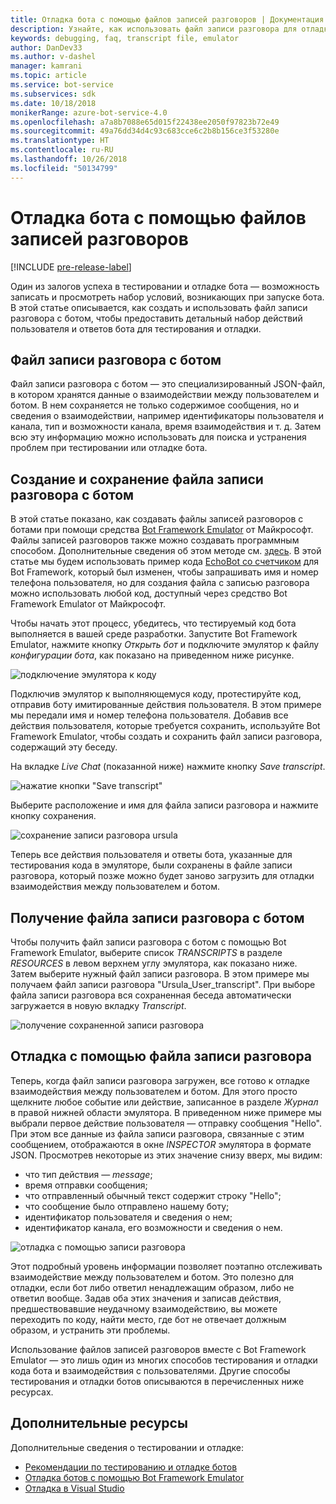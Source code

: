 ```yaml
---
title: Отладка бота с помощью файлов записей разговоров | Документация Майкрософт
description: Узнайте, как использовать файл записи разговора для отладки бота.
keywords: debugging, faq, transcript file, emulator
author: DanDev33
ms.author: v-dashel
manager: kamrani
ms.topic: article
ms.service: bot-service
ms.subservices: sdk
ms.date: 10/18/2018
monikerRange: azure-bot-service-4.0
ms.openlocfilehash: a7a8b7088e65d015f22438ee2050f97823b72e49
ms.sourcegitcommit: 49a76dd34d4c93c683cce6c2b8b156ce3f53280e
ms.translationtype: HT
ms.contentlocale: ru-RU
ms.lasthandoff: 10/26/2018
ms.locfileid: "50134799"
---
```

# <a name="debug-your-bot-using-transcript-files"></a>Отладка бота с помощью файлов записей разговоров
[!INCLUDE [pre-release-label](../includes/pre-release-label.md)]

Один из залогов успеха в тестировании и отладке бота — возможность записать и просмотреть набор условий, возникающих при запуске бота. В этой статье описывается, как создать и использовать файл записи разговора с ботом, чтобы предоставить детальный набор действий пользователя и ответов бота для тестирования и отладки.

## <a name="the-bot-transcript-file"></a>Файл записи разговора с ботом
Файл записи разговора с ботом — это специализированный JSON-файл, в котором хранятся данные о взаимодействии между пользователем и ботом. В нем сохраняется не только содержимое сообщения, но и сведения о взаимодействии, например идентификаторы пользователя и канала, тип и возможности канала, время взаимодействия и т. д. Затем всю эту информацию можно использовать для поиска и устранения проблем при тестировании или отладке бота. 

## <a name="creatingstoring-a-bot-transcript-file"></a>Создание и сохранение файла записи разговора с ботом
В этой статье показано, как создавать файлы записей разговоров с ботами при помощи средства [Bot Framework Emulator](https://github.com/Microsoft/BotFramework-Emulator) от Майкрософт. Файлы записей разговоров также можно создавать программным способом. Дополнительные сведения об этом методе см. [здесь](./bot-builder-howto-v4-storage.md#blob-transcript-storage). В этой статье мы будем использовать пример кода [EchoBot со счетчиком](https://aka.ms/EchoBot-With-Counter) для Bot Framework, который был изменен, чтобы запрашивать имя и номер телефона пользователя, но для создания файла с записью разговора можно использовать любой код, доступный через средство Bot Framework Emulator от Майкрософт.

Чтобы начать этот процесс, убедитесь, что тестируемый код бота выполняется в вашей среде разработки. Запустите Bot Framework Emulator, нажмите кнопку _Открыть бот_ и подключите эмулятор к файлу _конфигурации бота_, как показано на приведенном ниже рисунке.

![подключение эмулятора к коду](./media/emulator_open_bot_configuration.png)

Подключив эмулятор к выполняющемуся коду, протестируйте код, отправив боту имитированные действия пользователя. В этом примере мы передали имя и номер телефона пользователя. Добавив все действия пользователя, которые требуется сохранить, используйте Bot Framework Emulator, чтобы создать и сохранить файл записи разговора, содержащий эту беседу. 

На вкладке _Live Chat_ (показанной ниже) нажмите кнопку _Save transcript_. 

![нажатие кнопки "Save transcript"](./media/emulator_transcript_save.png)

Выберите расположение и имя для файла записи разговора и нажмите кнопку сохранения.

![сохранение записи разговора ursula](./media/emulator_transcript_saveas_ursula.png)

Теперь все действия пользователя и ответы бота, указанные для тестирования кода в эмуляторе, были сохранены в файле записи разговора, который позже можно будет заново загрузить для отладки взаимодействия между пользователем и ботом.

## <a name="retrieving-a-bot-transcript-file"></a>Получение файла записи разговора с ботом
Чтобы получить файл записи разговора с ботом с помощью Bot Framework Emulator, выберите список _TRANSCRIPTS_ в разделе _RESOURCES_ в левом верхнем углу эмулятора, как показано ниже. Затем выберите нужный файл записи разговора. В этом примере мы получаем файл записи разговора "Ursula_User_transcript". При выборе файла записи разговора вся сохраненная беседа автоматически загружается в новую вкладку _Transcript_.

![получение сохраненной записи разговора](./media/emulator_transcript_retrieve.png)

## <a name="debug-using-transcript-file"></a>Отладка с помощью файла записи разговора
Теперь, когда файл записи разговора загружен, все готово к отладке взаимодействия между пользователем и ботом. Для этого просто щелкните любое событие или действие, записанное в разделе _Журнал_ в правой нижней области эмулятора. В приведенном ниже примере мы выбрали первое действие пользователя — отправку сообщения "Hello". При этом все данные из файла записи разговора, связанные с этим сообщением, отображаются в окне _INSPECTOR_ эмулятора в формате JSON. Просмотрев некоторые из этих значение снизу вверх, мы видим:
* что тип действия — _message_;
* время отправки сообщения;
* что отправленный обычный текст содержит строку "Hello";
* что сообщение было отправлено нашему боту;
* идентификатор пользователя и сведения о нем;
* идентификатор канала, его возможности и сведения о нем.

![отладка с помощью записи разговора](./media/emulator_transcript_debug.png)

Этот подробный уровень информации позволяет поэтапно отслеживать взаимодействие между пользователем и ботом. Это полезно для отладки, если бот либо ответил ненадлежащим образом, либо не ответил вообще. Задав оба этих значения и записав действия, предшествовавшие неудачному взаимодействию, вы можете переходить по коду, найти место, где бот не отвечает должным образом, и устранить эти проблемы.

Использование файлов записей разговоров вместе с Bot Framework Emulator — это лишь один из многих способов тестирования и отладки кода бота и взаимодействия с пользователями. Другие способы тестирования и отладки ботов описываются в перечисленных ниже ресурсах.

## <a name="additional-resources"></a>Дополнительные ресурсы
Дополнительные сведения о тестировании и отладке:
* [Рекомендации по тестированию и отладке ботов](./bot-builder-testing-debugging.md)
* [Отладка ботов с помощью Bot Framework Emulator](../bot-service-debug-emulator.md)
* [Отладка в Visual Studio](https://docs.microsoft.com/en-us/visualstudio/debugger/index)


